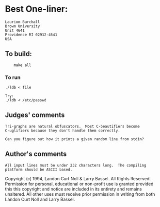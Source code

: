 # Best One-liner:

	Laurion Burchall
	Brown University
	Unit 4641
	Providence RI 02912-4641
	USA

## To build:

        make all

### To run

	./ldb < file

    Try:
	./ldb < /etc/passwd

## Judges' comments

    Tri-graphs are natural obfuscators.  Most C-beautifiers become 
    C-uglifiers because they don't handle them correctly.

    Can you figure out how it prints a given random line from stdin?

## Author's comments

    All input lines must be under 232 characters long.  The compiling
    platform should be ASCII based.

Copyright (c) 1994, Landon Curt Noll & Larry Bassel.
All Rights Reserved.  Permission for personal, educational or non-profit use is
granted provided this this copyright and notice are included in its entirety
and remains unaltered.  All other uses must receive prior permission in writing
from both Landon Curt Noll and Larry Bassel.

